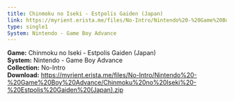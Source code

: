 ```yaml
---
title: Chinmoku no Iseki - Estpolis Gaiden (Japan)
link: https://myrient.erista.me/files/No-Intro/Nintendo%20-%20Game%20Boy%20Advance/Chinmoku%20no%20Iseki%20-%20Estpolis%20Gaiden%20(Japan).zip
type: single1
System: Nintendo - Game Boy Advance
---
```

<b>Game:</b> Chinmoku no Iseki - Estpolis Gaiden (Japan)<br>
<b>System:</b> Nintendo - Game Boy Advance<br>
<b>Collection:</b> No-Intro<br>
<b>Download:</b> https://myrient.erista.me/files/No-Intro/Nintendo%20-%20Game%20Boy%20Advance/Chinmoku%20no%20Iseki%20-%20Estpolis%20Gaiden%20(Japan).zip